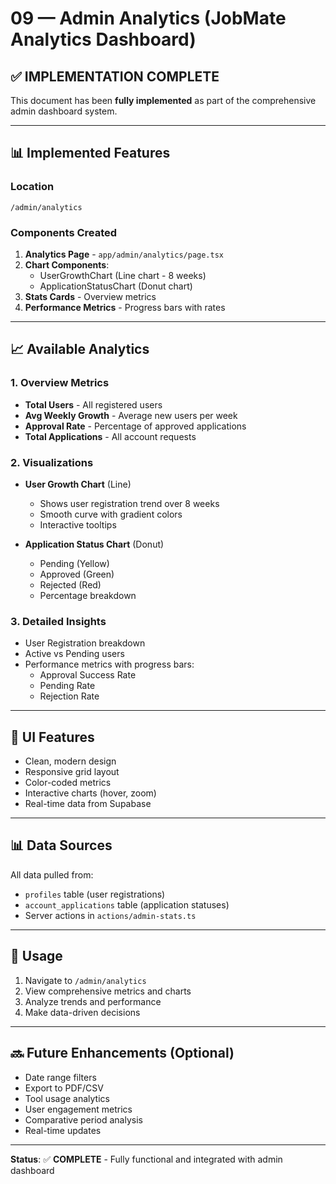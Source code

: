 # 09 — Admin Analytics (JobMate Analytics Dashboard)

## ✅ IMPLEMENTATION COMPLETE

This document has been **fully implemented** as part of the comprehensive admin dashboard system.

---

## 📊 Implemented Features

### Location
`/admin/analytics`

### Components Created
1. **Analytics Page** - `app/admin/analytics/page.tsx`
2. **Chart Components**:
   - UserGrowthChart (Line chart - 8 weeks)
   - ApplicationStatusChart (Donut chart)
3. **Stats Cards** - Overview metrics
4. **Performance Metrics** - Progress bars with rates

---

## 📈 Available Analytics

### 1. Overview Metrics
- **Total Users** - All registered users
- **Avg Weekly Growth** - Average new users per week
- **Approval Rate** - Percentage of approved applications
- **Total Applications** - All account requests

### 2. Visualizations
- **User Growth Chart** (Line)
  - Shows user registration trend over 8 weeks
  - Smooth curve with gradient colors
  - Interactive tooltips

- **Application Status Chart** (Donut)
  - Pending (Yellow)
  - Approved (Green)
  - Rejected (Red)
  - Percentage breakdown

### 3. Detailed Insights
- User Registration breakdown
- Active vs Pending users
- Performance metrics with progress bars:
  - Approval Success Rate
  - Pending Rate
  - Rejection Rate

---

## 🎨 UI Features

- Clean, modern design
- Responsive grid layout
- Color-coded metrics
- Interactive charts (hover, zoom)
- Real-time data from Supabase

---

## 📊 Data Sources

All data pulled from:
- `profiles` table (user registrations)
- `account_applications` table (application statuses)
- Server actions in `actions/admin-stats.ts`

---

## 🚀 Usage

1. Navigate to `/admin/analytics`
2. View comprehensive metrics and charts
3. Analyze trends and performance
4. Make data-driven decisions

---

## 🔜 Future Enhancements (Optional)

- Date range filters
- Export to PDF/CSV
- Tool usage analytics
- User engagement metrics
- Comparative period analysis
- Real-time updates

---

**Status**: ✅ **COMPLETE** - Fully functional and integrated with admin dashboard
